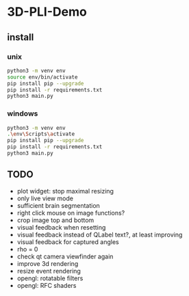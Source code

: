 # 3D-PLI-Demo

## install

### unix

``` sh
python3 -m venv env
source env/bin/activate
pip install pip --upgrade
pip install -r requirements.txt
python3 main.py
```

### windows

``` sh
python3 -m venv env
.\env\Scripts\activate
pip install pip --upgrade
pip install -r requirements.txt
python3 main.py
```

## TODO

- plot widget: stop maximal resizing
- only live view mode
- sufficient brain segmentation
- right click mouse on image functions?
- crop image top and bottom
- visual feedback when resetting
- visual feedback instead of QLabel text?, at least improving
- visual feedback for captured angles
- rho = 0
- check qt camera viewfinder again
- improve 3d rendering
- resize event rendering
- opengl: rotatable filters
- opengl: RFC shaders
